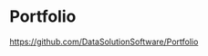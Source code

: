 # Portfolio

https://github.com/DataSolutionSoftware/Portfolio    
 
    
  
 
 
    
 
  
 
   
   
  
 
 
